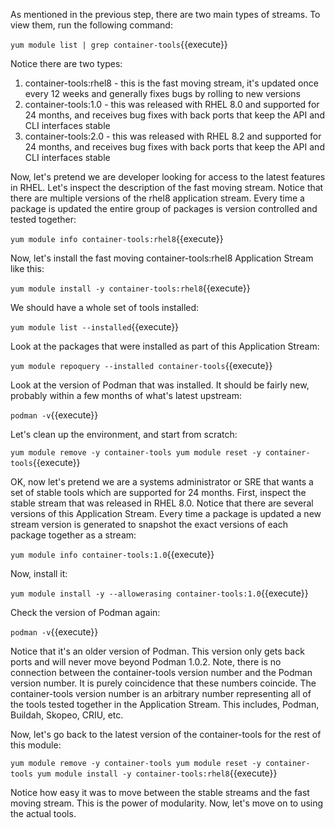 As mentioned in the previous step, there are two main types of streams. To view them, run the following command:

``yum module list | grep container-tools``{{execute}}

Notice there are two types:
1. container-tools:rhel8 - this is the fast moving stream, it's updated once every 12 weeks and generally fixes bugs by rolling to new versions
2. container-tools:1.0 - this was released with RHEL 8.0 and supported for 24 months, and receives bug fixes with back ports that keep the API and CLI interfaces stable
3. container-tools:2.0 - this was released with RHEL 8.2 and supported for 24 months, and receives bug fixes with back ports that keep the API and CLI interfaces stable

Now, let's pretend we are developer looking for access to the latest features in RHEL. Let's inspect the description of the fast moving stream. Notice that there are multiple versions of the rhel8 application stream. Every time a package is updated the entire group of packages is version controlled and tested together:

``yum module info container-tools:rhel8``{{execute}}

Now, let's install the fast moving container-tools:rhel8 Application Stream like this:

``yum module install -y container-tools:rhel8``{{execute}}

We should have a whole set of tools installed:

``yum module list --installed``{{execute}}

Look at the packages that were installed as part of this Application Stream:

``yum module repoquery --installed container-tools``{{execute}}

Look at the version of Podman that was installed. It should be fairly new, probably within a few months of what's latest upstream:

``podman -v``{{execute}}

Let's clean up the environment, and start from scratch:

``yum module remove -y container-tools
yum module reset -y container-tools``{{execute}}

OK, now let's pretend we are a systems administrator or SRE that wants a set of stable tools which are supported for 24 months. First, inspect the stable stream that was released in RHEL 8.0. Notice that there are several versions of this Application Stream. Every time a package is updated a new stream version is generated to snapshot the exact versions of each package together as a stream:

``yum module info container-tools:1.0``{{execute}}

Now, install it:

``yum module install -y --allowerasing container-tools:1.0``{{execute}}

Check the version of Podman again:

``podman -v``{{execute}}

Notice that it's an older version of Podman. This version only gets back ports and will never move beyond Podman 1.0.2. Note, there is no connection between the container-tools version number and the Podman version number. It is purely coincidence that these numbers coincide. The container-tools version number is an arbitrary number representing all of the tools tested together in the Application Stream. This includes, Podman, Buildah, Skopeo, CRIU, etc. 

Now, let's go back to the latest version of the container-tools for the rest of this module:

``yum module remove -y container-tools
yum module reset -y container-tools
yum module install -y container-tools:rhel8``{{execute}}

Notice how easy it was to move between the stable streams and the fast moving stream. This is the power of modularity. Now, let's move on to using the actual tools.
